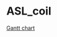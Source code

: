 # ASL_coil
[Gantt chart](https://prod.teamgantt.com/gantt/schedule/?ids=2329320#ids=2329320&user=&custom=&company=&hide_completed=false&date_filter=&color_filter=)
